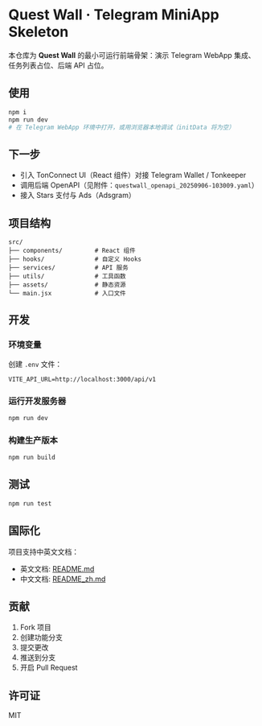 # Quest Wall · Telegram MiniApp Skeleton

本仓库为 **Quest Wall** 的最小可运行前端骨架：演示 Telegram WebApp 集成、任务列表占位、后端 API 占位。

## 使用

```bash
npm i
npm run dev
# 在 Telegram WebApp 环境中打开，或用浏览器本地调试（initData 将为空）
```

## 下一步
- 引入 TonConnect UI（React 组件）对接 Telegram Wallet / Tonkeeper
- 调用后端 OpenAPI（见附件：`questwall_openapi_20250906-103009.yaml`）
- 接入 Stars 支付与 Ads（Adsgram）

## 项目结构

```
src/
├── components/         # React 组件
├── hooks/              # 自定义 Hooks
├── services/           # API 服务
├── utils/              # 工具函数
├── assets/             # 静态资源
└── main.jsx            # 入口文件
```

## 开发

### 环境变量

创建 `.env` 文件：

```env
VITE_API_URL=http://localhost:3000/api/v1
```

### 运行开发服务器

```bash
npm run dev
```

### 构建生产版本

```bash
npm run build
```

## 测试

```bash
npm run test
```

## 国际化

项目支持中英文文档：
- 英文文档: [README.md](README.md)
- 中文文档: [README_zh.md](README_zh.md)

## 贡献

1. Fork 项目
2. 创建功能分支
3. 提交更改
4. 推送到分支
5. 开启 Pull Request

## 许可证

MIT